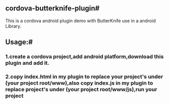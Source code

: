 ## cordova-butterknife-plugin#
This is a cordova android plugin demo with ButterKnife use in a android Library.
## Usage:#
### 1.create a cordova project,add android platform,download this plugin and add it. ###
### 2.copy index.html in my plugin to replace your project's under (your project root/www),also copy index.js in my plugin to replace project's under (your project root/www/js),run your project ### 


